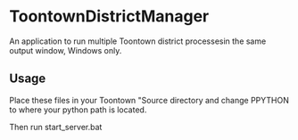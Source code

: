 # ToontownDistrictManager
An application to run multiple Toontown district processesin the same output window, Windows only.


## Usage

Place these files in your Toontown "Source directory and change PPYTHON to where your python path is located.

Then run start_server.bat